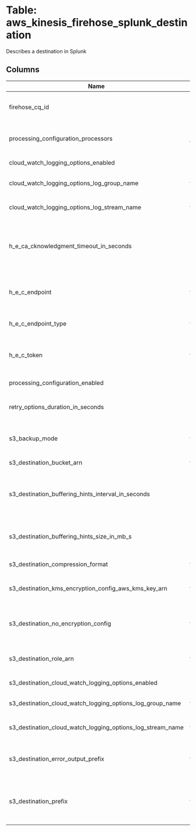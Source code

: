 
# Table: aws_kinesis_firehose_splunk_destination
Describes a destination in Splunk
## Columns
| Name        | Type           | Description  |
| ------------- | ------------- | -----  |
|firehose_cq_id|uuid|Unique CloudQuery ID of aws_kinesis_firehoses table (FK)|
|processing_configuration_processors|jsonb|The Amazon Resource Name (ARN) of the delivery stream|
|cloud_watch_logging_options_enabled|boolean|Enables or disables CloudWatch logging|
|cloud_watch_logging_options_log_group_name|text|The CloudWatch group name for logging|
|cloud_watch_logging_options_log_stream_name|text|The CloudWatch log stream name for logging|
|h_e_ca_cknowledgment_timeout_in_seconds|bigint|The amount of time that Kinesis Data Firehose waits to receive an acknowledgment from Splunk after it sends it data|
|h_e_c_endpoint|text|The HTTP Event Collector (HEC) endpoint to which Kinesis Data Firehose sends your data|
|h_e_c_endpoint_type|text|This type can be either "Raw" or "Event"|
|h_e_c_token|text|A GUID you obtain from your Splunk cluster when you create a new HEC endpoint|
|processing_configuration_enabled|boolean|Enables or disables data processing|
|retry_options_duration_in_seconds|bigint|The total amount of time that Kinesis Data Firehose spends on retries|
|s3_backup_mode|text|Defines how documents should be delivered to Amazon S3|
|s3_destination_bucket_arn|text|The ARN of the S3 bucket|
|s3_destination_buffering_hints_interval_in_seconds|bigint|Buffer incoming data for the specified period of time, in seconds, before delivering it to the destination|
|s3_destination_buffering_hints_size_in_mb_s|bigint|Buffer incoming data to the specified size, in MiBs, before delivering it to the destination|
|s3_destination_compression_format|text|The compression format|
|s3_destination_kms_encryption_config_aws_kms_key_arn|text|The Amazon Resource Name (ARN) of the encryption key|
|s3_destination_no_encryption_config|text|Specifically override existing encryption information to ensure that no encryption is used|
|s3_destination_role_arn|text|The Amazon Resource Name (ARN) of the AWS credentials|
|s3_destination_cloud_watch_logging_options_enabled|boolean|Enables or disables CloudWatch logging|
|s3_destination_cloud_watch_logging_options_log_group_name|text|The CloudWatch group name for logging|
|s3_destination_cloud_watch_logging_options_log_stream_name|text|The CloudWatch log stream name for logging|
|s3_destination_error_output_prefix|text|A prefix that Kinesis Data Firehose evaluates and adds to failed records before writing them to S3|
|s3_destination_prefix|text|The "YYYY/MM/DD/HH" time format prefix is automatically used for delivered Amazon S3 files|
